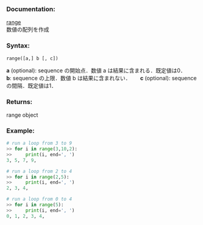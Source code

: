 ### Documentation:

[range](https://docs.python.org/ja/3/library/functions.html#func-range)  
数値の配列を作成

### Syntax:

```range([a,] b [, c])```

**a** (optional): sequence の開始点．数値 a は結果に含まれる．既定値は0．　　
**b**: sequence の上限．数値 b は結果に含まれない．　　
**c** (optional): sequence の間隔．既定値は1．　　

### Returns:

range object

### Example: 

```python
# run a loop from 3 to 9
>> for i in range(3,10,2):
>>     print(i, end=', ')
3, 5, 7, 9,

# run a loop from 2 to 4
>> for i in range(2,5):
>>     print(i, end=', ')
2, 3, 4,

# run a loop from 0 to 4
>> for i in range(5):
>>     print(i, end=', ')
0, 1, 2, 3, 4,

```
